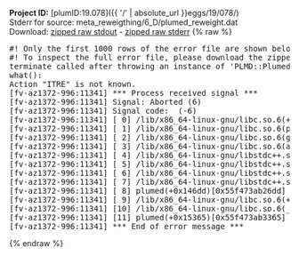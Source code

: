 **Project ID:** [plumID:19.078]({{ '/' | absolute_url }}eggs/19/078/)  
Stderr for source:  meta_reweigthing/6_D/plumed_reweight.dat   
Download: [zipped raw stdout](plumed_reweight.dat.plumed.stdout.txt.zip) - [zipped raw stderr](plumed_reweight.dat.plumed.stderr.txt.zip) 
{% raw %}
<pre>
#! Only the first 1000 rows of the error file are shown below
#! To inspect the full error file, please download the zipped raw stderr file above
terminate called after throwing an instance of 'PLMD::Plumed::Exception'
what():
Action "ITRE" is not known.
[fv-az1372-996:11341] *** Process received signal ***
[fv-az1372-996:11341] Signal: Aborted (6)
[fv-az1372-996:11341] Signal code:  (-6)
[fv-az1372-996:11341] [ 0] /lib/x86_64-linux-gnu/libc.so.6(+0x45330)[0x7ff621645330]
[fv-az1372-996:11341] [ 1] /lib/x86_64-linux-gnu/libc.so.6(pthread_kill+0x11c)[0x7ff62169eb2c]
[fv-az1372-996:11341] [ 2] /lib/x86_64-linux-gnu/libc.so.6(gsignal+0x1e)[0x7ff62164527e]
[fv-az1372-996:11341] [ 3] /lib/x86_64-linux-gnu/libc.so.6(abort+0xdf)[0x7ff6216288ff]
[fv-az1372-996:11341] [ 4] /lib/x86_64-linux-gnu/libstdc++.so.6(+0xa5ff5)[0x7ff621aa5ff5]
[fv-az1372-996:11341] [ 5] /lib/x86_64-linux-gnu/libstdc++.so.6(+0xbb0da)[0x7ff621abb0da]
[fv-az1372-996:11341] [ 6] /lib/x86_64-linux-gnu/libstdc++.so.6(_ZSt10unexpectedv+0x0)[0x7ff621aa5a55]
[fv-az1372-996:11341] [ 7] /lib/x86_64-linux-gnu/libstdc++.so.6(+0xa5a6f)[0x7ff621aa5a6f]
[fv-az1372-996:11341] [ 8] plumed(+0x146dd)[0x55f473ab26dd]
[fv-az1372-996:11341] [ 9] /lib/x86_64-linux-gnu/libc.so.6(+0x2a1ca)[0x7ff62162a1ca]
[fv-az1372-996:11341] [10] /lib/x86_64-linux-gnu/libc.so.6(__libc_start_main+0x8b)[0x7ff62162a28b]
[fv-az1372-996:11341] [11] plumed(+0x15365)[0x55f473ab3365]
[fv-az1372-996:11341] *** End of error message ***
</pre>
{% endraw %}
